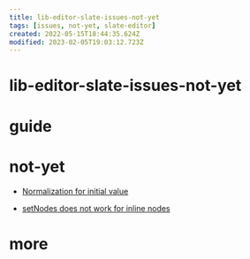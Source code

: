 ```yaml
---
title: lib-editor-slate-issues-not-yet
tags: [issues, not-yet, slate-editor]
created: 2022-05-15T18:44:35.624Z
modified: 2023-02-05T19:03:12.723Z
---
```


# lib-editor-slate-issues-not-yet

# guide

# not-yet
- [Normalization for initial value](https://github.com/ianstormtaylor/slate/issues/3465)

- [setNodes does not work for inline nodes](https://github.com/ianstormtaylor/slate/issues/4745)
# more
